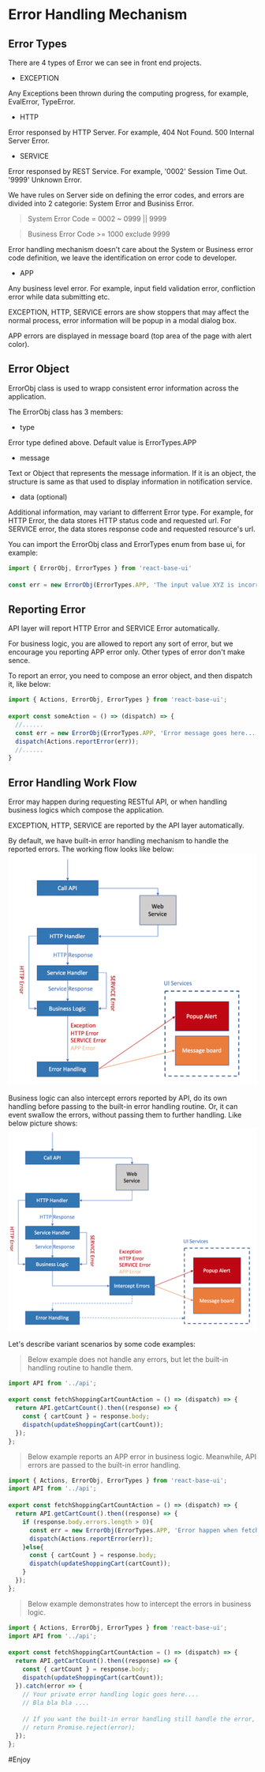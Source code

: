 # Error Handling Mechanism


## Error Types

There are 4 types of Error we can see in front end projects.

- EXCEPTION

Any Exceptions been thrown during the computing progress, for example, EvalError, TypeError.

- HTTP

Error responsed by HTTP Server. For example, 404 Not Found. 500 Internal Server Error.

- SERVICE

Error responsed by REST Service. For example, '0002' Session Time Out. '9999' Unknown Error.

We have rules on Server side on defining the error codes, and errors are divided into 2 categorie: System Error and Businiss Error.

 > System Error Code = 0002 ~ 0999 || 9999

 > Business Error Code >= 1000 exclude 9999

Error handling mechanism doesn't care about the System or Business error code definition, we leave the identification on error code to developer.

- APP

Any business level error. For example, input field validation error, confliction error while data submitting etc.

EXCEPTION, HTTP, SERVICE errors are show stoppers that may affect the normal process, error information will be popup in a modal dialog box. 

APP errors are displayed in message board (top area of the page with alert color).


## Error Object

ErrorObj class is used to wrapp consistent error information across the application. 

The ErrorObj class has 3 members:

- type

Error type defined above. Default value is ErrorTypes.APP

- message

Text or Object that represents the message information.
If it is an object, the structure is same as that used to display information in notification service.

- data (optional)

Additional information, may variant to differrent Error type.
For example, for HTTP Error, the data stores HTTP status code and requested url.
For SERVICE error, the data stores response code and requested resource's url.

You can import the ErrorObj class and ErrorTypes enum from base ui, for example:

```javascript
import { ErrorObj, ErrorTypes } from 'react-base-ui'

const err = new ErrorObj(ErrorTypes.APP, 'The input value XYZ is incorrect.');
```

## Reporting Error

API layer will report HTTP Error and SERVICE Error automatically.

For business logic, you are allowed to report any sort of error, but we encourage you reporting APP error only. Other types of error don't make sence.

To report an error, you need to compose an error object, and then dispatch it, like below:

```javascript
import { Actions, ErrorObj, ErrorTypes } from 'react-base-ui';

export const someAction = () => (dispatch) => {
  //......
  const err = new ErrorObj(ErrorTypes.APP, 'Error message goes here....');
  dispatch(Actions.reportError(err));
  //......
}

```


## Error Handling Work Flow

Error may happen during requesting RESTful API, or when handling business logics which compose the application.

EXCEPTION, HTTP, SERVICE are reported by the API layer automatically.

By default, we have built-in error handling mechanism to handle the reported errors. The working flow looks like below:
![Error workflow](error_workflow.png "Error workflow")


Business logic can also intercept errors reported by API, do its own handling before passing to the built-in error handling routine.
Or, it can event swallow the errors, without passing them to further handling. Like below picture shows:
![Error intercept](error_intercept.png "Error intercept")



Let's describe variant scenarios by some code examples:

> Below example does not handle any errors, but let the built-in handling routine to handle them.

```javascript
import API from '../api';

export const fetchShoppingCartCountAction = () => (dispatch) => {
  return API.getCartCount().then((response) => {
    const { cartCount } = response.body;
    dispatch(updateShoppingCart(cartCount));
  });
};
```

> Below example reports an APP error in business logic. Meanwhile, API errors are passed to the built-in error handling.

```javascript
import { Actions, ErrorObj, ErrorTypes } from 'react-base-ui';
import API from '../api';

export const fetchShoppingCartCountAction = () => (dispatch) => {
  return API.getCartCount().then((response) => {
    if (response.body.errors.length > 0){
      const err = new ErrorObj(ErrorTypes.APP, 'Error happen when fetching shopping cart');
      dispatch(Actions.reportError(err));
    }else{
      const { cartCount } = response.body;
      dispatch(updateShoppingCart(cartCount));
    }
  });
};
```

> Below example demonstrates how to intercept the errors in business logic.

```javascript
import { Actions, ErrorObj, ErrorTypes } from 'react-base-ui';
import API from '../api';

export const fetchShoppingCartCountAction = () => (dispatch) => {
  return API.getCartCount().then((response) => {
    const { cartCount } = response.body;
    dispatch(updateShoppingCart(cartCount));
  }).catch(error => {
    // Your private error handling logic goes here....
    // Bla bla bla ....

    // If you want the built-in error handling still handle the error, just uncomment below line
    // return Promise.reject(error);
  });
};
```

#Enjoy

